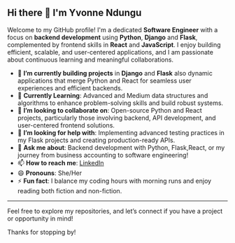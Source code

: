 ## Hi there 👋 I'm Yvonne Ndungu

Welcome to my GitHub profile! I'm a dedicated **Software Engineer** with a focus on **backend development** using **Python**, **Django** and **Flask**, complemented by frontend skills in **React** and **JavaScript**. I enjoy building efficient, scalable, and user-centered applications, and I am passionate about continuous learning and meaningful collaborations.


- 🌱 **I’m currently building projects** in **Django** and **Flask** also dynamic applications that merge Python and React for seamless user experiences and efficient backends.
- 🌱 **Currently Learning**: Advanced and Medium data structures and algorithms to enhance problem-solving skills and build robust systems.
- 👯 **I’m looking to collaborate on**: Open-source Python and React projects, particularly those involving backend, API development, and user-centered frontend solutions.
- 🤔 **I’m looking for help with**: Implementing advanced testing practices in my Flask projects and creating production-ready APIs.
- 💬 **Ask me about**: Backend development with Python, Flask,React, or my journey from business accounting to software engineering!
- 📫 **How to reach me**: [LinkedIn](https://www.linkedin.com/in/YvonneNdungu)
- 😄 **Pronouns**: She/Her
- ⚡ **Fun fact**: I balance my coding hours with morning runs and enjoy reading both fiction and non-fiction.

---
Feel free to explore my repositories, and let’s connect if you have a project or opportunity in mind!

Thanks for stopping by!

